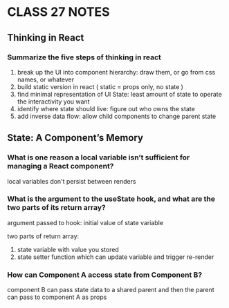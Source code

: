 # CLASS 27 NOTES

## Thinking in React

### Summarize the five steps of thinking in react

1. break up the UI into component hierarchy: draw them, or go from css names, or whatever
2. build static version in react ( static = props only, no state )
3. find minimal representation of UI State: least amount of state to operate the interactivity you want
4. identify where state should live: figure out who owns the state
5. add inverse data flow: allow child components to change parent state

## State: A Component’s Memory

### What is one reason a local variable isn’t sufficient for managing a React component?

local variables don't persist between renders

### What is the argument to the useState hook, and what are the two parts of its return array?

argument passed to hook: initial value of state variable

two parts of return array:

1. state variable with value you stored
2. state setter function which can update variable and trigger re-render

### How can Component A access state from Component B?

component B can pass state data to a shared parent and then the parent can pass to component A as props
